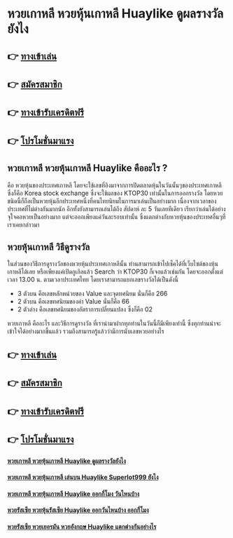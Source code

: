 # หวยเกาหลี หวยหุ้นเกาหลี Huaylike ดูผลรางวัลยังไง

## 👉 [ทางเข้าเล่น](https://bit.ly/3Ub0hjX)
## 👉 [สมัครสมาชิก](https://bit.ly/3Ub0hjX)
## 👉 [ทางเข้ารับเครดิตฟรี](https://bit.ly/3Ub0hjX)
## 👉 [โปรโมชั่นมาแรง](https://bit.ly/3Ub0hjX)

## หวยเกาหลี หวยหุ้นเกาหลี Huaylike คืออะไร ?
คือ หวยหุ้นของประเทศเกาหลี โดยจะใช้เลขที่อิงมาจากการปิดตลาดหุ้นในวันนั้นๆของประเทศเกาหลี ซึ่งก็คือ Korea stock exchange ซึ่งจะใช้ผลของ KTOP30 เท่านั้นในการออกรางวัล โดยหวยชนิดนี้ก็ถือเป็นหวยหุ้นอีกประเทศหนึ่งที่คนไทยนิยมในการมาเล่นเป็นอย่างมาก เนื่องจากเวลาของประเทศที่ไม่ต่างกันมากนัก อีกทั้งยังสามารถเล่นได้ถึง สัปดาห์ ละ 5 วันเลยทีเดียว เรียกว่าเล่นได้อย่างจุใจคอหวยเป็นอย่างมาก แต่จะออกเพียงแค่วันละรอบเท่านั้น ซึ่งแตกต่างกับหวยหุ้นของประเทศอื่นๆที่เราเคยกล่าวมา

## หวยหุ้นเกาหลี วิธีดูรางวัล
ในส่วนของวิธีการดูรางวัลของหวยหุ้นประเทศเกาหลีนั้น ท่านสามารถเข้าไปเช็คได้ที่เว็บไซต์ของหุ้นเกาหลีได้เลย หรือเพียงแค่เปิดกูเกิลแล้ว Search ว่า KTOP30 ก็เจอแล้วเช่นกัน โดยจะออกตั้งแต่เวลา 13.00 น. ตามเวลาประเทศไทย โดยเราสามารถแยกเลขรางวัลได้เป็นดังนี้
- 3 ตัวบน คือเลขหลักหน่วยของ Value และจุดทศนิยม นั่นก็คือ 266
- 2 ตัวบน คือเลขทศนิยมของค่า Value นั่นก็คือ 66
- 2 ตัวล่าง คือเลขทศนิยมของอัตราการเปลี่ยนแปลง ซึ่งก็คือ 02

หวยเกาหลี คืออะไร และวิธีการดูรางวัล ที่เรานำมาฝากทุกท่านในวันนี้ก็มีเพียงเท่านี้ ซึ่งทุกท่านน่าจะเข้าใจได้อย่างมากขึ้นแล้ว รวมถึงสามารถรู้แล้วว่ามีการนับเลขหวยอย่างไร

## 👉 [ทางเข้าเล่น](https://bit.ly/3Ub0hjX)
## 👉 [สมัครสมาชิก](https://bit.ly/3Ub0hjX)
## 👉 [ทางเข้ารับเครดิตฟรี](https://bit.ly/3Ub0hjX)
## 👉 [โปรโมชั่นมาแรง](https://bit.ly/3Ub0hjX)

#### [หวยเกาหลี หวยหุ้นเกาหลี Huaylike ดูผลรางวัลยังไง](https://atom.io/themes/หวยเกาหลี%20หวยหุ้นเกาหลี%20Huaylike%20ดูผลรางวัลยังไง)
#### [หวยเกาหลี หวยหุ้นเกาหลี เล่นบน Huaylike Superlot999 ยังไง](https://atom.io/themes/หวยเกาหลี%20หวยหุ้นเกาหลี%20เล่นบน%20Huaylike%20Superlot999%20ยังไง)
#### [หวยเกาหลี หวยหุ้นเกาหลี Huaylike ออกกี่โมง วันไหนบ้าง](https://atom.io/themes/หวยเกาหลี%20หวยหุ้นเกาหลี%20Huaylike%20ออกกี่โมง%20วันไหนบ้าง)
#### [หวยรัสเซีย หวยหุ้นรัสเซีย Huaylike ออกวันไหนบ้าง ออกกี่โมง](https://atom.io/themes/หวยรัสเซีย%20หวยหุ้นรัสเซีย%20Huaylike%20ออกวันไหนบ้าง%20ออกกี่โมง)
#### [หวยรัสเซีย หวยเยอรมัน หวยอังกฤษ Huaylike แตกต่างกันอย่างไร](https://atom.io/themes/หวยรัสเซีย%20หวยเยอรมัน%20หวยอังกฤษ%20Huaylike%20แตกต่างกันอย่างไร)